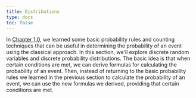 ```yaml
---
title: Distributions
type: docs
toc: false
---
```


In [Chapter 1.0](../prob/), we learned some basic probability rules and counting techniques that can be useful in determining the probability of an event using the classical approach.
In this section, we'll explore discrete random variables and discrete probability distributions.
The basic idea is that when certain conditions are met, we can derive formulas for calculating the probability of an event.
Then, instead of returning to the basic probability rules we learned in the previous section to calculate the probability of an event, we can use the new formulas we derived, providing that certain conditions are met.
